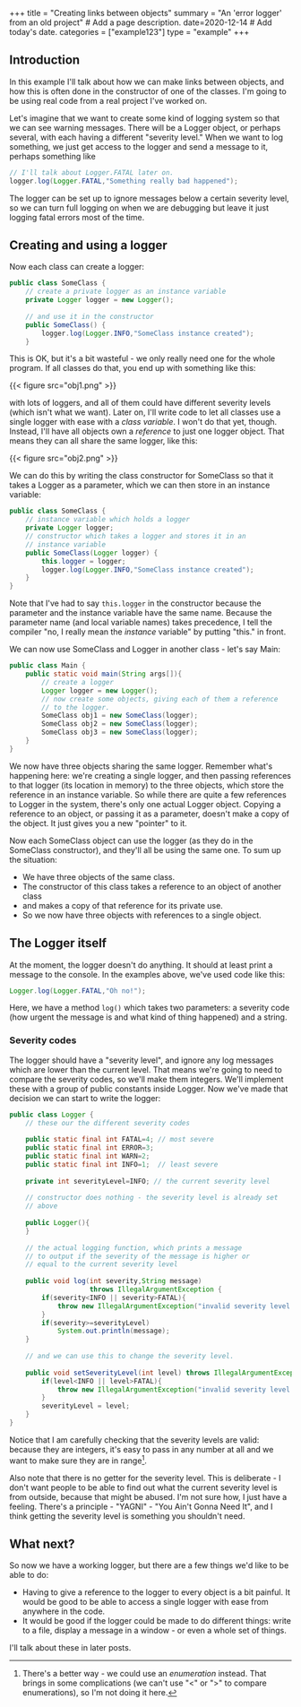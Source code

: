 +++
title = "Creating links between objects"
summary = "An 'error logger' from an old project"  # Add a page description.
date=2020-12-14  # Add today's date.
categories = ["example123"]
type = "example"
+++

## Introduction
In this example I'll talk about how we can make links between objects,
and how this is often done in the constructor of one of the classes.
I'm going to be using real code from a real project I've worked on.

Let's imagine that we want to create some kind of logging system so
that we can see warning messages. There will be a Logger object, or
perhaps several, with each having a different "severity level." When
we want to log something, we just get access to the logger and send
a message to it, perhaps something like 

```java
// I'll talk about Logger.FATAL later on.
logger.log(Logger.FATAL,"Something really bad happened");
```
The logger can be set up to ignore messages below a certain severity
level, so we can turn full logging on when we are debugging but leave it
just logging fatal errors most of the time.

## Creating and using a logger

Now each class can create a logger:
```java
public class SomeClass {
    // create a private logger as an instance variable
    private Logger logger = new Logger();
    
    // and use it in the constructor
    public SomeClass() {
        logger.log(Logger.INFO,"SomeClass instance created");
    }
```

This is OK, but it's a bit
wasteful - we only really need one for the whole program. If all classes
do that, you end up with something like this:

{{< figure src="obj1.png" >}}

with lots of loggers, and all of them could have different severity levels
(which isn't what we want). Later on, I'll write code to let all classes use a
single logger with ease with a *class variable*. I won't do that yet, though.
Instead, I'll have all objects own a *reference* to just one logger object.
That means they can all share the same logger, like this:

{{< figure src="obj2.png" >}}

We can do this by writing the class constructor for SomeClass so
that it takes a Logger as a parameter, which we can then store in
an instance variable:
```java
public class SomeClass {
    // instance variable which holds a logger
    private Logger logger;
    // constructor which takes a logger and stores it in an
    // instance variable
    public SomeClass(Logger logger) {
        this.logger = logger;
        logger.log(Logger.INFO,"SomeClass instance created");
    }
}
```
Note that I've had to say ```this.logger``` in the constructor because
the parameter and the instance variable have the same name. Because
the parameter name (and local variable names) takes precedence, I tell
the compiler "no, I really mean the *instance* variable" by putting
"this." in front.

We can now use SomeClass and Logger in another class - let's say Main:
```java
public class Main {
    public static void main(String args[]){
        // create a logger
        Logger logger = new Logger();
        // now create some objects, giving each of them a reference
        // to the logger.
        SomeClass obj1 = new SomeClass(logger);
        SomeClass obj2 = new SomeClass(logger);
        SomeClass obj3 = new SomeClass(logger);
    }
}
```
We now have three objects sharing the same logger. Remember what's
happening here: we're creating a single logger, and then passing
references to that logger (its location in memory) to the three objects,
which store the reference in an instance variable. So while there
are quite a few references to Logger in the system, there's only one
actual Logger object. Copying a reference to an object, or passing
it as a parameter, doesn't make a copy of the object. It just gives you
a new "pointer" to it.

Now each SomeClass object can use the logger (as they do in the SomeClass
constructor),
and they'll all be using the same one. To sum up the situation:
* We have three objects of the same class.
* The constructor of this class takes a reference to an object of another class
* and makes a copy of that reference for its private use.
* So we now have three objects with references to a single object.

## The Logger itself

At the moment, the logger doesn't do anything. It should at least print
a message to the console. In the examples above, we've used code like
this:
```java
Logger.log(Logger.FATAL,"Oh no!");
```
Here, we have a method ```log()``` which takes two parameters: a severity
code (how urgent the message is and what kind of thing happened) and a
string.

### Severity codes

The logger should have a "severity level", and ignore any log messages
which are lower than the current level. That means we're going
to need to compare the severity codes, so we'll make them integers.
We'll implement these with a group of public constants inside Logger.
Now we've made that decision we can start to write the logger:

```java
public class Logger {
    // these our the different severity codes
    
    public static final int FATAL=4; // most severe
    public static final int ERROR=3;
    public static final int WARN=2;
    public static final int INFO=1;  // least severe
    
    private int severityLevel=INFO; // the current severity level
    
    // constructor does nothing - the severity level is already set
    // above
    
    public Logger(){
    }
    
    // the actual logging function, which prints a message
    // to output if the severity of the message is higher or
    // equal to the current severity level
    
    public void log(int severity,String message)
                    throws IllegalArgumentException {
        if(severity<INFO || severity>FATAL){
            throw new IllegalArgumentException("invalid severity level!");
        }
        if(severity>=severityLevel)
            System.out.println(message);
    }
    
    // and we can use this to change the severity level.
    
    public void setSeverityLevel(int level) throws IllegalArgumentException {
        if(level<INFO || level>FATAL){
            throw new IllegalArgumentException("invalid severity level!");
        }
        severityLevel = level;
    }
}
```
Notice that I am carefully checking that the severity levels are valid:
because they are integers, it's easy to pass in any number at all and
we want to make sure they are in range[^1].

Also note that there is no getter for the severity level. This is
deliberate - I don't want people to be able to find out what the current
severity level is from outside, because that might be abused. I'm not
sure how, I just have a feeling. There's a principle - "YAGNI" - "You
Ain't Gonna Need It", and I think getting the severity level is something
you shouldn't need.

## What next?

So now we have a working logger, but there are a few things we'd like
to be able to do:
* Having to give a reference to the logger to every object is a
bit painful. It would be good to be able to access a single logger with
ease from anywhere in the code.
* It would be good if the logger could be made to do different things:
write to a file, display a message in a window - or even a whole
set of things.

I'll talk about these in later posts.

[^1]: There's a better way - we could use an *enumeration* instead.
That brings in some complications (we can't use "<" or ">" to compare
enumerations), so I'm not doing it here.
